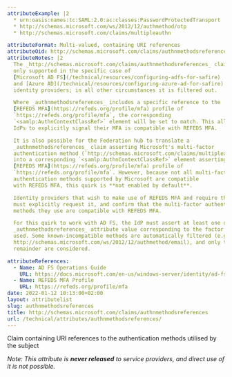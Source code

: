 ```yaml
---
attributeExample: |2
  * urn:oasis:names:tc:SAML:2.0:ac:classes:PasswordProtectedTransport
  * http://schemas.microsoft.com/ws/2012/12/authmethod/otp
  * http://schemas.microsoft.com/claims/multipleauthn

attributeFormat: Multi-valued, containing URI references
attributeOid: http://schemas.microsoft.com/claims/authnmethodsreferences
attributeNotes: |2
  The _http://schemas.microsoft.com/claims/authnmethodsreferences_ claim is
  only supported in the specific case of
  [Microsoft AD FS](/technical/resources/configuring-adfs-for-safire)
  and [Azure AD](/technical/resources/configuring-azure-ad-for-safire)
  identity providers; in all other circumstances it is filtered out.

  Where _authnmethodsreferences_ includes a specific reference to the
  [REFEDS MFA](https://refeds.org/profile/mfa) profile of
  `https://refeds.org/profile/mfa`, the corresponding
  `<samlp:AuthnContextClassRef>` element will be set to match. This allows
  IdPs to explicitly signal their MFA is compatible with REFEDS MFA.

  It is also possible for the Federation hub to translate a
  _authnmethodsreferences_ claim asserting Microsoft's multi-factor
  authentication method (`http://schemas.microsoft.com/claims/multipleauthn`)
  into a corresponding `<samlp:AuthnContextClassRef>` element asserting the
  [REFEDS MFA](https://refeds.org/profile/mfa) profile of
  `https://refeds.org/profile/mfa`. However, because not all multi-factor
  authentication methods supported by Microsoft are compatible
  with REFEDS MFA, this quirk is **not enabled by default**.

  Identity providers that wish to make use of REFEDS MFA and require this quirk
  must explicitly request it, and confirm that the multi-factor authentication
  methods they use are compatible with REFEDS MFA.

  For this quirk to work with AD FS, the IdP must assert at least one other
  _authnmethodsreferences_ attribute value corresponding to the factor actually
  used. Some known-incompatible methods are automatically filtered (e.g.
  http://schemas.microsoft.com/ws/2012/12/authmethod/email), and only the
  remainder are considered.

attributeReferences:
  - Name: AD FS Operations Guide
    URL: https://docs.microsoft.com/en-us/windows-server/identity/ad-fs/operations/create-a-rule-to-send-an-authentication-method-claim
  - Name: REFEDS MFA Profile
    URL: https://refeds.org/profile/mfa
date: 2022-01-12 10:13:00+02:00
layout: attributelist
slug: authnmethodsreferences
title: http://schemas.microsoft.com/claims/authnmethodsreferences
url: /technical/attributes/authnmethodsreferences/
---
```


Claim containing URI references to the authentication methods utilised by the subject

_Note: This attribute is **never released** to service providers, and
direct use of it is not possible._
